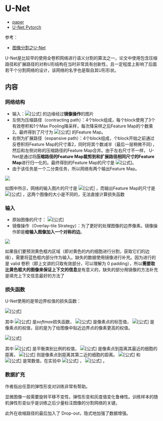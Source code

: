 # U-Net

- [paper](https://arxiv.org/abs/1505.04597)
- [U-Net Pytorch](https://github.com/milesial/Pytorch-UNet)

参考：

- [图像分割之U-Net](https://zhuanlan.zhihu.com/p/43927696)



U-Net是比较早的使用全卷积网络进行语义分割的算法之一，论文中使用包含压缩路径和扩展路径的对称U形结构在当时非常具有创新性，且一定程度上影响了后面若干个分割网络的设计，该网络的名字也是取自其U形形状。





## 内容

### 网络结构

- 输入：![[公式]](https://www.zhihu.com/equation?tex=572%5Ctimes572) 的边缘经过**镜像操作**的图片
- 左侧为压缩路径（contracting path）：4个block组成，每个block使用了3个有效卷积和1个Max Pooling降采样，每次降采样之后Feature Map的个数乘2。最终得到了尺寸为 ![[公式]](https://www.zhihu.com/equation?tex=32%5Ctimes32) 的Feature Map。
- 右侧为扩展路径（expansive path）：4个block组成，个block开始之前通过反卷积将Feature Map的尺寸乘2，同时将其个数减半（最后一层稍微不同），然后和左侧对称的压缩路径的Feature Map合并。由于左右尺寸不一样， U-Net是通过将**压缩路径的Feature Map裁剪到和扩展路径相同尺寸的Feature Map**进行归一化的。最终得到的Feature Map的尺寸是 ![[公式]](https://www.zhihu.com/equation?tex=388%5Ctimes388)。
- 由于该任务是一个二分类任务，所以网络有两个输出Feature Map。

![](https://lmb.informatik.uni-freiburg.de/people/ronneber/u-net/u-net-architecture.png)

如图中所示，网络的输入图片的尺寸是 ![[公式]](https://www.zhihu.com/equation?tex=572%5Ctimes572) ，而输出Feature Map的尺寸是 ![[公式]](https://www.zhihu.com/equation?tex=388%5Ctimes388) ，这两个图像的大小是不同的，无法直接计算损失函数



### 输入

- 原始图像的尺寸： ![[公式]](https://www.zhihu.com/equation?tex=512%5Ctimes512)
- 镜像操作（Overlay-tile Strategy）：为了更好的处理图像的边界像素。镜像操作即是**给输入图像加入一个对称的边**。

![](https://img-blog.csdn.net/20181003233611327?watermark/2/text/aHR0cHM6Ly9ibG9nLmNzZG4ubmV0L2R1Z3VkYWlibw==/font/5a6L5L2T/fontsize/400/fill/I0JBQkFCMA==/dissolve/70)

如果我们要预测黄色框内区域（即对黄色的内的细胞进行分割，获取它们的边缘），需要将蓝色框内部分作为输入。缺失的数据使用镜像进行补充。因为进行的是 valid 卷积（即上文讲的只取有效部分，可以理解为 0 padding），所以**需要取比黄色框大的图像来保证上下文的信息**是有意义的，缺失的部分用镜像的方法补充是填充上下文信息最好的方法了



### 损失函数

U-Net使用的是带边界权值的损失函数：

![[公式]](https://www.zhihu.com/equation?tex=E+%3D+%5Csum_%7B%5Cmathbf%7Bx%7D%5Cin+%5COmega%7D+w%28%5Cmathbf%7Bx%7D%29+%5Ctext%7Blog%7D%28p_%7B%5Cell%28%5Cmathbf%7Bx%7D%29%7D%28%5Cmathbf%7Bx%7D%29%29+%5Ctag%7B2%7D)

其中 ![[公式]](https://www.zhihu.com/equation?tex=p_%7B%5Cell%28%5Cmathbf%7Bx%7D%29%7D%28%5Cmathbf%7Bx%7D%29) 是$softmax$损失函数， ![[公式]](https://www.zhihu.com/equation?tex=%5Cell%3A+%5COmega+%5Crightarrow+%5C%7B1%2C...%2CK%5C%7D) 是像素点的标签值， ![[公式]](https://www.zhihu.com/equation?tex=w%3A+%5COmega+%5Cin+%5Cmathbb%7BR%7D) 是像素点的权值，目的是为了给图像中贴近边界点的像素更高的权值。

![[公式]](https://www.zhihu.com/equation?tex=w%28%5Cmathbf%7Bx%7D%29+%3D+w_c%28%5Cmathbf%7Bx%7D%29+%2B+w_0+%5Ccdot+%5Ctext%7Bexp%7D%28-%5Cfrac%7B%28d_1%28%5Cmathbf%7Bx%7D%29%2B+d_2%28%5Cmathbf%7Bx%7D%29%29%5E2%7D%7B2%5Csigma%5E2%7D%29+%5Ctag%7B3%7D)

其中 ![[公式]](https://www.zhihu.com/equation?tex=w_c%3A+%5COmega+%5Cin+%5Cmathbb%7BR%7D) 是平衡类别比例的权值， ![[公式]](https://www.zhihu.com/equation?tex=d_1%3A+%5COmega+%5Cin+%5Cmathbb%7BR%7D) 是像素点到距离其最近的细胞的距离， ![[公式]](https://www.zhihu.com/equation?tex=d_2%3A+%5COmega+%5Cin+%5Cmathbb%7BR%7D) 则是像素点到距离其第二近的细胞的距离。 ![[公式]](https://www.zhihu.com/equation?tex=w_0) 和 ![[公式]](https://www.zhihu.com/equation?tex=%5Csigma) 是常数值，在实验中 ![[公式]](https://www.zhihu.com/equation?tex=w_0+%3D+10) ， ![[公式]](https://www.zhihu.com/equation?tex=%5Csigma%5Capprox+5) 。

 

### 数据扩充

作者指出任意的弹性形变对训练非常有帮助。

显微图像一般需要旋转平移不变性，弹性形变和灰度值变化鲁棒性。训练样本的随机弹性形变似乎是训练之后少量标注图像的分割网络的关键。

此外在收缩路径的最后加入了 Drop-out，隐式地加强了数据增强。
